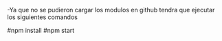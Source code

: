 -Ya que no se pudieron cargar los modulos en github tendra que ejecutar los siguientes comandos

#npm install
#npm start

